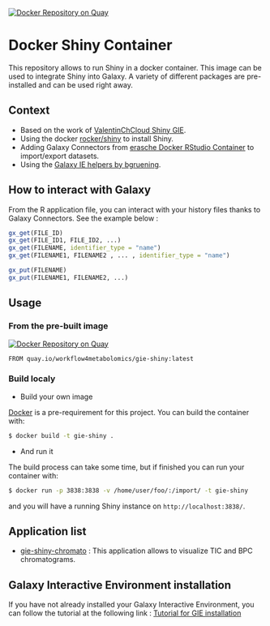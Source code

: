 [![Docker Repository on Quay](https://quay.io/repository/workflow4metabolomics/gie-shiny/status "Docker Repository on Quay")](https://quay.io/repository/workflow4metabolomics/gie-shiny)

# Docker Shiny Container

This repository allows to run Shiny in a docker container. This image can be used to integrate Shiny into Galaxy.
A variety of different packages are pre-installed and can be used right away.


## Context

* Based on the work of [ValentinChCloud Shiny GIE](https://github.com/ValentinChCloud/shiny-GIE).
* Using the docker [rocker/shiny](https://github.com/rocker-org/shiny) to install Shiny.
* Adding Galaxy Connectors from [erasche Docker RStudio Container](https://github.com/erasche/docker-rstudio-notebook) to import/export datasets.
* Using the [Galaxy IE helpers by bgruening](https://github.com/bgruening/galaxy_ie_helpers).


## How to interact with Galaxy

From the R application file, you can interact with your history files thanks to Galaxy Connectors. See the example below :

```R
gx_get(FILE_ID)
gx_get(FILE_ID1, FILE_ID2, ...)
gx_get(FILENAME, identifier_type = "name")
gx_get(FILENAME1, FILENAME2 , ... , identifier_type = "name")

gx_put(FILENAME)
gx_put(FILENAME1, FILENAME2, ...)
```


## Usage

### From the pre-built image

[![Docker Repository on Quay](https://quay.io/repository/workflow4metabolomics/gie-shiny/status "Docker Repository on Quay")](https://quay.io/repository/workflow4metabolomics/gie-shiny)

```
FROM quay.io/workflow4metabolomics/gie-shiny:latest
```


### Build localy 

* Build your own image

 [Docker](https://www.docker.com) is a pre-requirement for this project. You can build the container with:
 ```bash
 $ docker build -t gie-shiny .
 ```

 * And run it
 
 The build process can take some time, but if finished you can run your container with:
 ```bash
 $ docker run -p 3838:3838 -v /home/user/foo/:/import/ -t gie-shiny
 ```
 and you will have a running Shiny instance on ``http://localhost:3838/``.
 
 
 ## Application list
 
 * [gie-shiny-chromato](https://github.com/workflow4metabolomics/gie-shiny-chromato) : This application allows to visualize TIC and BPC chromatograms. 
 
 
 ## Galaxy Interactive Environment installation
 
 If you have not already installed your Galaxy Interactive Environment, you can follow the tutorial at the following link : [Tutorial for GIE installation](https://github.com/RomainDallet/Shiny_GIE_installation)
